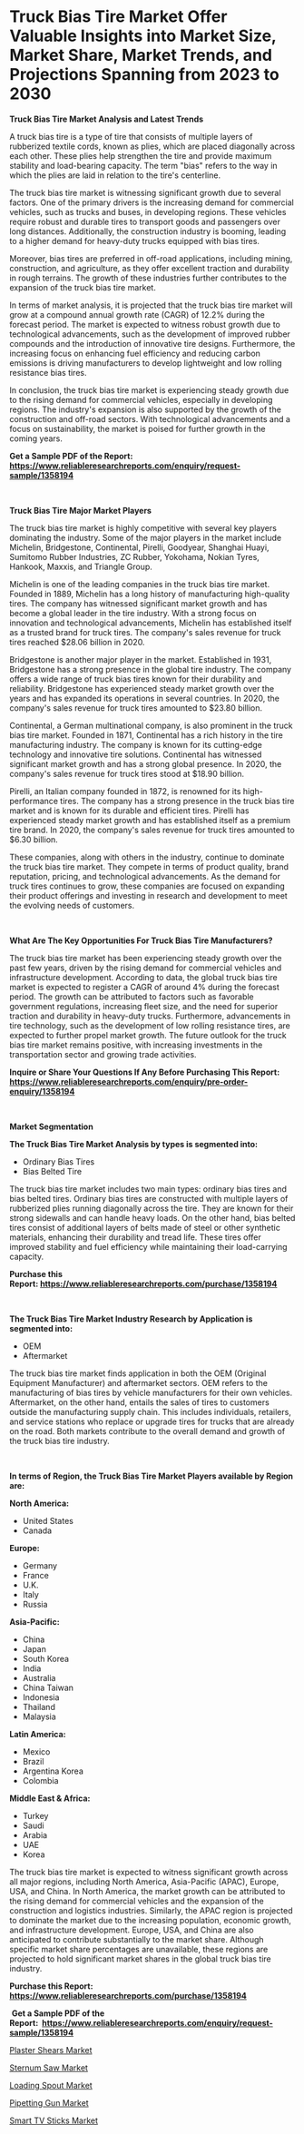 <p><h1>Truck Bias Tire Market Offer Valuable Insights into Market Size, Market Share, Market Trends, and Projections Spanning from 2023 to 2030</h1></p><p><strong>Truck Bias Tire Market Analysis and Latest Trends</strong></p>
<p><p>A truck bias tire is a type of tire that consists of multiple layers of rubberized textile cords, known as plies, which are placed diagonally across each other. These plies help strengthen the tire and provide maximum stability and load-bearing capacity. The term "bias" refers to the way in which the plies are laid in relation to the tire's centerline.</p><p>The truck bias tire market is witnessing significant growth due to several factors. One of the primary drivers is the increasing demand for commercial vehicles, such as trucks and buses, in developing regions. These vehicles require robust and durable tires to transport goods and passengers over long distances. Additionally, the construction industry is booming, leading to a higher demand for heavy-duty trucks equipped with bias tires.</p><p>Moreover, bias tires are preferred in off-road applications, including mining, construction, and agriculture, as they offer excellent traction and durability in rough terrains. The growth of these industries further contributes to the expansion of the truck bias tire market.</p><p>In terms of market analysis, it is projected that the truck bias tire market will grow at a compound annual growth rate (CAGR) of 12.2% during the forecast period. The market is expected to witness robust growth due to technological advancements, such as the development of improved rubber compounds and the introduction of innovative tire designs. Furthermore, the increasing focus on enhancing fuel efficiency and reducing carbon emissions is driving manufacturers to develop lightweight and low rolling resistance bias tires.</p><p>In conclusion, the truck bias tire market is experiencing steady growth due to the rising demand for commercial vehicles, especially in developing regions. The industry's expansion is also supported by the growth of the construction and off-road sectors. With technological advancements and a focus on sustainability, the market is poised for further growth in the coming years.</p></p>
<p><strong>Get a Sample PDF of the Report:&nbsp; <a href="https://www.reliableresearchreports.com/enquiry/request-sample/1358194">https://www.reliableresearchreports.com/enquiry/request-sample/1358194</a></strong></p>
<p>&nbsp;</p>
<p><strong>Truck Bias Tire Major Market Players</strong></p>
<p><p>The truck bias tire market is highly competitive with several key players dominating the industry. Some of the major players in the market include Michelin, Bridgestone, Continental, Pirelli, Goodyear, Shanghai Huayi, Sumitomo Rubber Industries, ZC Rubber, Yokohama, Nokian Tyres, Hankook, Maxxis, and Triangle Group.</p><p>Michelin is one of the leading companies in the truck bias tire market. Founded in 1889, Michelin has a long history of manufacturing high-quality tires. The company has witnessed significant market growth and has become a global leader in the tire industry. With a strong focus on innovation and technological advancements, Michelin has established itself as a trusted brand for truck tires. The company's sales revenue for truck tires reached $28.06 billion in 2020.</p><p>Bridgestone is another major player in the market. Established in 1931, Bridgestone has a strong presence in the global tire industry. The company offers a wide range of truck bias tires known for their durability and reliability. Bridgestone has experienced steady market growth over the years and has expanded its operations in several countries. In 2020, the company's sales revenue for truck tires amounted to $23.80 billion.</p><p>Continental, a German multinational company, is also prominent in the truck bias tire market. Founded in 1871, Continental has a rich history in the tire manufacturing industry. The company is known for its cutting-edge technology and innovative tire solutions. Continental has witnessed significant market growth and has a strong global presence. In 2020, the company's sales revenue for truck tires stood at $18.90 billion.</p><p>Pirelli, an Italian company founded in 1872, is renowned for its high-performance tires. The company has a strong presence in the truck bias tire market and is known for its durable and efficient tires. Pirelli has experienced steady market growth and has established itself as a premium tire brand. In 2020, the company's sales revenue for truck tires amounted to $6.30 billion.</p><p>These companies, along with others in the industry, continue to dominate the truck bias tire market. They compete in terms of product quality, brand reputation, pricing, and technological advancements. As the demand for truck tires continues to grow, these companies are focused on expanding their product offerings and investing in research and development to meet the evolving needs of customers.</p></p>
<p>&nbsp;</p>
<p><strong>What Are The Key Opportunities For Truck Bias Tire Manufacturers?</strong></p>
<p><p>The truck bias tire market has been experiencing steady growth over the past few years, driven by the rising demand for commercial vehicles and infrastructure development. According to data, the global truck bias tire market is expected to register a CAGR of around 4% during the forecast period. The growth can be attributed to factors such as favorable government regulations, increasing fleet size, and the need for superior traction and durability in heavy-duty trucks. Furthermore, advancements in tire technology, such as the development of low rolling resistance tires, are expected to further propel market growth. The future outlook for the truck bias tire market remains positive, with increasing investments in the transportation sector and growing trade activities.</p></p>
<p><strong>Inquire or Share Your Questions If Any Before Purchasing This Report: <a href="https://www.reliableresearchreports.com/enquiry/pre-order-enquiry/1358194">https://www.reliableresearchreports.com/enquiry/pre-order-enquiry/1358194</a></strong></p>
<p>&nbsp;</p>
<p><strong>Market Segmentation</strong></p>
<p><strong>The Truck Bias Tire Market Analysis by types is segmented into:</strong></p>
<p><ul><li>Ordinary Bias Tires</li><li>Bias Belted Tire</li></ul></p>
<p><p>The truck bias tire market includes two main types: ordinary bias tires and bias belted tires. Ordinary bias tires are constructed with multiple layers of rubberized plies running diagonally across the tire. They are known for their strong sidewalls and can handle heavy loads. On the other hand, bias belted tires consist of additional layers of belts made of steel or other synthetic materials, enhancing their durability and tread life. These tires offer improved stability and fuel efficiency while maintaining their load-carrying capacity.</p></p>
<p><strong>Purchase this Report:&nbsp;<a href="https://www.reliableresearchreports.com/purchase/1358194">https://www.reliableresearchreports.com/purchase/1358194</a></strong></p>
<p>&nbsp;</p>
<p><strong>The Truck Bias Tire Market Industry Research by Application is segmented into:</strong></p>
<p><ul><li>OEM</li><li>Aftermarket</li></ul></p>
<p><p>The truck bias tire market finds application in both the OEM (Original Equipment Manufacturer) and aftermarket sectors. OEM refers to the manufacturing of bias tires by vehicle manufacturers for their own vehicles. Aftermarket, on the other hand, entails the sales of tires to customers outside the manufacturing supply chain. This includes individuals, retailers, and service stations who replace or upgrade tires for trucks that are already on the road. Both markets contribute to the overall demand and growth of the truck bias tire industry.</p></p>
<p>&nbsp;</p>
<p><strong>In terms of Region, the Truck Bias Tire Market Players available by Region are:</strong></p>
<p>
    <p> <strong> North America: </strong>
        <ul>
            <li>United States</li>
            <li>Canada</li>
        </ul>
        </p> 
    <p> <strong> Europe: </strong>
        <ul>
            <li>Germany</li>
            <li>France</li>
            <li>U.K.</li>
            <li>Italy</li>
            <li>Russia</li>
        </ul>
        </p> 
    <p> <strong> Asia-Pacific: </strong>
        <ul>
            <li>China</li>
            <li>Japan</li>
            <li>South Korea</li>
            <li>India</li>
            <li>Australia</li>
            <li>China Taiwan</li>
            <li>Indonesia</li>
            <li>Thailand</li>
            <li>Malaysia</li>
        </ul>
        </p> 
    <p> <strong> Latin America: </strong>
        <ul>
            <li>Mexico</li>
            <li>Brazil</li>
            <li>Argentina Korea</li>
            <li>Colombia</li>
        </ul>
        </p> 
    <p> <strong> Middle East & Africa: </strong>
        <ul>
            <li>Turkey</li>
            <li>Saudi</li>
            <li>Arabia</li>
            <li>UAE</li>
            <li>Korea</li>
        </ul>
    </p>
    </p>
<p><p>The truck bias tire market is expected to witness significant growth across all major regions, including North America, Asia-Pacific (APAC), Europe, USA, and China. In North America, the market growth can be attributed to the rising demand for commercial vehicles and the expansion of the construction and logistics industries. Similarly, the APAC region is projected to dominate the market due to the increasing population, economic growth, and infrastructure development. Europe, USA, and China are also anticipated to contribute substantially to the market share. Although specific market share percentages are unavailable, these regions are projected to hold significant market shares in the global truck bias tire industry.</p></p>
<p><strong>Purchase this Report: <a href="https://www.reliableresearchreports.com/purchase/1358194">https://www.reliableresearchreports.com/purchase/1358194</a></strong></p>
<p>&nbsp;<strong>Get a Sample PDF of the Report:&nbsp;&nbsp;<a href="https://www.reliableresearchreports.com/enquiry/request-sample/1358194">https://www.reliableresearchreports.com/enquiry/request-sample/1358194</a></strong></p>
<p><strong></strong></p>
<p><p><a href="https://www.linkedin.com/pulse/plaster-shears-market-size-share-global-analysis-report-2023-vqnne/">Plaster Shears Market</a></p><p><a href="https://www.linkedin.com/pulse/sternum-saw-market-research-report-provides-thorough-industry-fcpne/">Sternum Saw Market</a></p><p><a href="https://medium.com/@sheilahaley2023/loading-spout-market-report-reveals-the-latest-trends-and-growth-opportunities-of-this-market-9cda4168a06a">Loading Spout Market</a></p><p><a href="https://www.linkedin.com/pulse/pipetting-gun-market-size-share-global-analysis-report-2023-mk8ue/">Pipetting Gun Market</a></p><p><a href="https://medium.com/@humanhydrohq/smart-tv-sticks-market-insights-into-market-cagr-market-trends-and-growth-strategies-f0e34b928a3e">Smart TV Sticks Market</a></p></p>